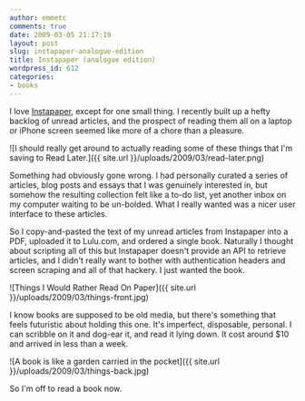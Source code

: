 ```yaml
---
author: emmetc
comments: true
date: 2009-03-05 21:17:19
layout: post
slug: instapaper-analogue-edition
title: Instapaper (analogue edition)
wordpress_id: 612
categories:
- books
---
```


I love [Instapaper](http://www.instapaper.com/), except for one small thing. I recently built up a hefty backlog of unread articles, and the prospect of reading them all on a laptop or iPhone screen seemed like more of a chore than a pleasure.

![I should really get around to actually reading some of these things that I'm saving to Read Later.]({{ site.url }}/uploads/2009/03/read-later.png)

Something had obviously gone wrong. I had personally curated a series of articles, blog posts and essays that I was genuinely interested in, but somehow the resulting collection felt like a to-do list, yet another inbox on my computer waiting to be un-bolded. What I really wanted was a nicer user interface to these articles.

So I copy-and-pasted the text of my unread articles from Instapaper into a PDF, uploaded it to Lulu.com, and ordered a single book. Naturally I thought about scripting all of this but Instapaper doesn't provide an API to retrieve articles, and I didn't really want to bother with authentication headers and screen scraping and all of that hackery. I just wanted the book.

![Things I Would Rather Read On Paper]({{ site.url }}/uploads/2009/03/things-front.jpg)

I know books are supposed to be old media, but there's something that feels futuristic about holding this one. It's imperfect, disposable, personal. I can scribble on it and dog-ear it, and read it lying down. It cost around $10 and arrived in less than a week.

![A book is like a garden carried in the pocket]({{ site.url }}/uploads/2009/03/things-back.jpg)

So I'm off to read a book now.
